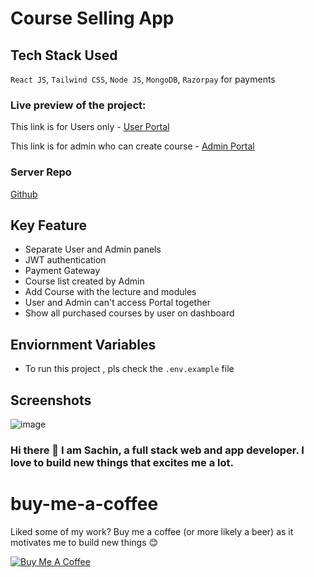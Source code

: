 # Course Selling App 
## Tech Stack Used
`React JS`, `Tailwind CSS`, `Node JS`, `MongoDB`, `Razorpay` for payments

### Live preview of the project:
This link is for Users only - [User Portal](https://courses-portal.netlify.app/ )

This link is for admin who can create course - [Admin Portal](https://courses-portal.netlify.app/admin)

### Server Repo
[Github](https://github.com/mittalsam98/course-selling-server/tree/main
)

## Key Feature
- Separate User and Admin panels
- JWT authentication
- Payment Gateway
- Course list created by Admin
- Add Course with the lecture and modules
- User and Admin can't access Portal together
- Show all purchased courses by user on dashboard

## Enviornment Variables
- To run this project , pls check the `.env.example` file

## Screenshots
![image](https://github.com/mittalsam98/Course-Selling-App/assets/42431274/6b066ee1-b8ba-436e-9449-3c432a83e0bd)

### Hi there 👋 I am Sachin, a full stack web and app developer. I love to build new things that excites me a lot.

# buy-me-a-coffee
Liked some of my work? Buy me a coffee (or more likely a beer) as it motivates me to build new things 😊

<a href="https://www.buymeacoffee.com/sachinm" target="_blank"><img src="https://bmc-cdn.nyc3.digitaloceanspaces.com/BMC-button-images/custom_images/orange_img.png" alt="Buy Me A Coffee" style="height: auto !important;width: auto !important;" ></a>

